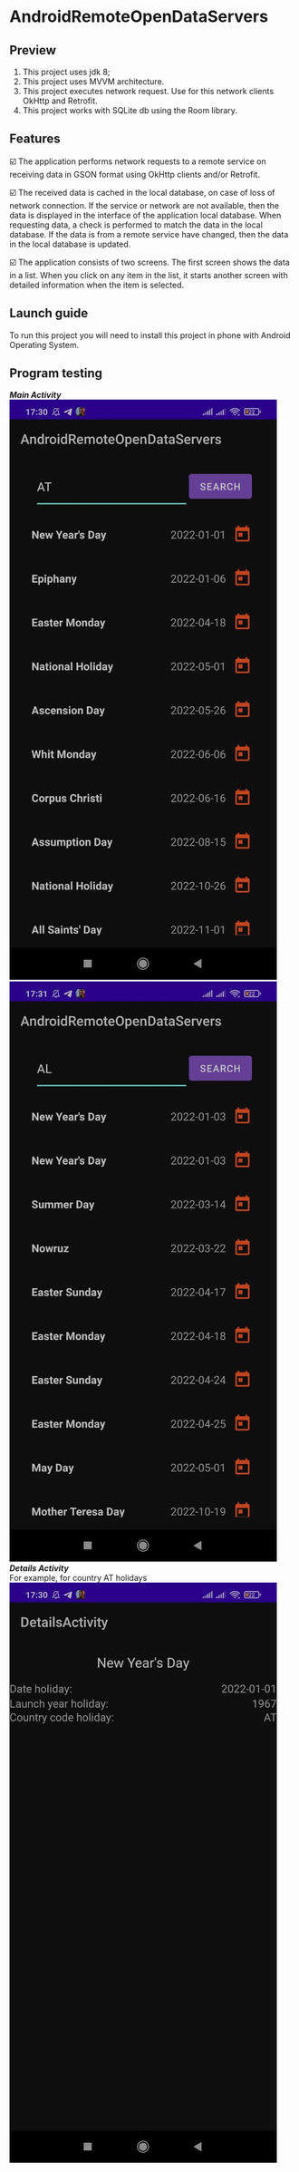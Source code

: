 # AndroidRemoteOpenDataServers

## Preview
1. This project uses jdk 8;
2. This project uses MVVM architecture.
3. This project executes network request. 
Use for this network clients OkHttp and Retrofit.
4. This project works with SQLite db using the Room library.

## Features
☑️ The application performs network requests to a remote 
service on receiving data in GSON format using OkHttp clients
and/or Retrofit.

☑️ The received data is cached in the local database, on
case of loss of network connection. If the service or network
are not available, then the data is displayed in the interface of the application
local database. When requesting data, a check is performed
to match the data in the local database. If the data is from a remote
service have changed, then the data in the local database is updated.

☑️ The application consists of two screens. The first screen shows the data in a list. 
When you click on any item in the list, it starts
another screen with detailed information when the item is selected.

## Launch guide
To run this project you will need to install this project in phone with Android Operating System.

## Program testing
<i><b>Main Activity</b></i><br>
![Main Activity](app/src/main/res/img/img_AT_holidays.jpg)
![Main Activity](app/src/main/res/img/img_AL_holidays.jpg)
<br><i><b>Details Activity</b></i><br>
For example, for country AT holidays<br>
![Main Activity](app/src/main/res/img/img_AT_holiday_NYD.jpg)

